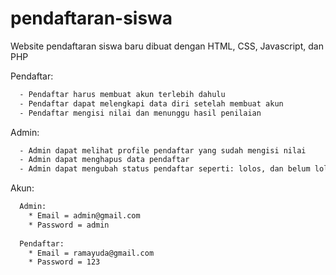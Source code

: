 # pendaftaran-siswa
Website pendaftaran siswa baru dibuat dengan HTML, CSS, Javascript, dan PHP

Pendaftar:
```bash
  - Pendaftar harus membuat akun terlebih dahulu
  - Pendaftar dapat melengkapi data diri setelah membuat akun
  - Pendaftar mengisi nilai dan menunggu hasil penilaian
```

Admin:
```bash 
  - Admin dapat melihat profile pendaftar yang sudah mengisi nilai
  - Admin dapat menghapus data pendaftar
  - Admin dapat mengubah status pendaftar seperti: lolos, dan belum lolos
```

Akun: 
```bash
  Admin: 
    * Email = admin@gmail.com
    * Password = admin
    
  Pendaftar:
    * Email = ramayuda@gmail.com
    * Password = 123
```
